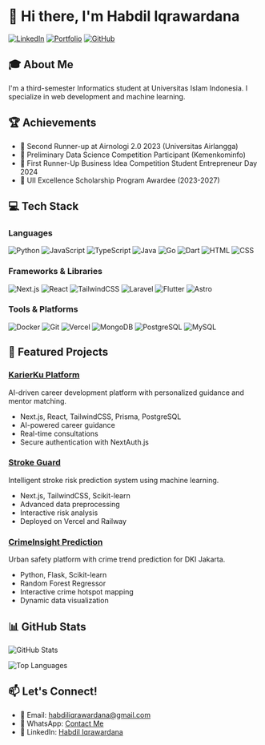 # 👋 Hi there, I'm Habdil Iqrawardana

[![LinkedIn](https://img.shields.io/badge/LinkedIn-0077B5?style=for-the-badge&logo=linkedin&logoColor=white)](https://linkedin.com/in/habdil-iqrawardana)
[![Portfolio](https://img.shields.io/badge/Portfolio-000000?style=for-the-badge&logo=vercel&logoColor=white)](https://portofolio-habdil.vercel.app/)
[![GitHub](https://img.shields.io/badge/GitHub-100000?style=for-the-badge&logo=github&logoColor=white)](https://github.com/habdil)

## 🎓 About Me

I'm a third-semester Informatics student at Universitas Islam Indonesia. I specialize in web development and machine learning.

## 🏆 Achievements

- 🥈 Second Runner-up at Airnologi 2.0 2023 (Universitas Airlangga)
- 🎯 Preliminary Data Science Competition Participant (Kemenkominfo)
- 🥈 First Runner-Up Business Idea Competition Student Entrepreneur Day 2024
- 🏅 UII Excellence Scholarship Program Awardee (2023-2027)

## 💻 Tech Stack

### Languages  
![Python](https://img.shields.io/badge/Python-3776AB?style=for-the-badge&logo=python&logoColor=white) ![JavaScript](https://img.shields.io/badge/JavaScript-F7DF1E?style=for-the-badge&logo=javascript&logoColor=black) ![TypeScript](https://img.shields.io/badge/TypeScript-007ACC?style=for-the-badge&logo=typescript&logoColor=white) ![Java](https://img.shields.io/badge/Java-ED8B00?style=for-the-badge&logo=openjdk&logoColor=white) ![Go](https://img.shields.io/badge/Go-00ADD8?style=for-the-badge&logo=go&logoColor=white) ![Dart](https://img.shields.io/badge/Dart-0175C2?style=for-the-badge&logo=dart&logoColor=white) ![HTML](https://img.shields.io/badge/HTML5-E34F26?style=for-the-badge&logo=html5&logoColor=white) ![CSS](https://img.shields.io/badge/CSS3-1572B6?style=for-the-badge&logo=css3&logoColor=white)

### Frameworks & Libraries  
![Next.js](https://img.shields.io/badge/Next.js-000000?style=for-the-badge&logo=next.js&logoColor=white) ![React](https://img.shields.io/badge/React-20232A?style=for-the-badge&logo=react&logoColor=61DAFB) ![TailwindCSS](https://img.shields.io/badge/Tailwind_CSS-38B2AC?style=for-the-badge&logo=tailwind-css&logoColor=white) ![Laravel](https://img.shields.io/badge/Laravel-FF2D20?style=for-the-badge&logo=laravel&logoColor=white) ![Flutter](https://img.shields.io/badge/Flutter-02569B?style=for-the-badge&logo=flutter&logoColor=white) ![Astro](https://img.shields.io/badge/Astro-1B1F23?style=for-the-badge&logo=astro&logoColor=white)

### Tools & Platforms  
![Docker](https://img.shields.io/badge/Docker-2496ED?style=for-the-badge&logo=docker&logoColor=white) ![Git](https://img.shields.io/badge/Git-F05032?style=for-the-badge&logo=git&logoColor=white) ![Vercel](https://img.shields.io/badge/Vercel-000000?style=for-the-badge&logo=vercel&logoColor=white) ![MongoDB](https://img.shields.io/badge/MongoDB-4EA94B?style=for-the-badge&logo=mongodb&logoColor=white) ![PostgreSQL](https://img.shields.io/badge/PostgreSQL-316192?style=for-the-badge&logo=postgresql&logoColor=white) ![MySQL](https://img.shields.io/badge/MySQL-4479A1?style=for-the-badge&logo=mysql&logoColor=white)

## 🚀 Featured Projects

### [KarierKu Platform](https://github.com/habdil/KarierKu)
AI-driven career development platform with personalized guidance and mentor matching.
- Next.js, React, TailwindCSS, Prisma, PostgreSQL
- AI-powered career guidance
- Real-time consultations
- Secure authentication with NextAuth.js

### [Stroke Guard](https://github.com/habdil/StrokeGuard)
Intelligent stroke risk prediction system using machine learning.
- Next.js, TailwindCSS, Scikit-learn
- Advanced data preprocessing
- Interactive risk analysis
- Deployed on Vercel and Railway

### [CrimeInsight Prediction](https://github.com/habdil/CrimeInsight)
Urban safety platform with crime trend prediction for DKI Jakarta.
- Python, Flask, Scikit-learn
- Random Forest Regressor
- Interactive crime hotspot mapping
- Dynamic data visualization

## 📊 GitHub Stats

![GitHub Stats](https://github-readme-stats.vercel.app/api?username=habdil&show_icons=true&theme=radical)

![Top Languages](https://github-readme-stats.vercel.app/api/top-langs/?username=habdil&layout=compact&theme=radical)

## 📫 Let's Connect!
- 📧 Email: habdiliqrawardana@gmail.com
- 📱 WhatsApp: [Contact Me](https://wa.me/6285975360990)
- 💼 LinkedIn: [Habdil Iqrawardana](https://linkedin.com/in/habdil-iqrawardana)

